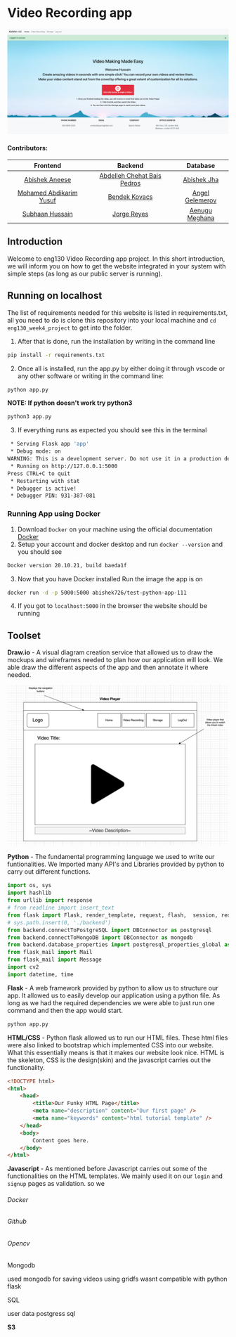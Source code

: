 # Video Recording app

![Alt text](/images/homepage.png)

#### Contributors:

|                         Frontend                         |                             Backend                              |                       Database                       |
| :------------------------------------------------------: | :--------------------------------------------------------------: | :--------------------------------------------------: |
|     [Abishek Aneese](https://github.com/AbisheK0726)     | [Abdelleh Chehat Bais Pedros](https://github.com/AbdellahChehat) |  [Abishek Jha](https://github.com/abhishek-jha-ce)   |
| [Mohamed Abdikarim Yusuf](https://github.com/MoeShaa123) |         [Bendek Kovacs](https://github.com/Benedek4000)          |   [Angel Gelemerov](https://github.com/AGelemerov)   |
|      [Subhaan Hussain](https://github.com/Subzy132)      |           [Jorge Reyes ](https://github.com/Jorge2091)           | [Aenugu Meghana](https://github.com/meghanasrividya) |

## Introduction

Welcome to eng130 Video Recording app project. In this short introduction, we will inform you on how to get the website integrated in your system with simple steps (as long as our public server is running).

## Running on localhost

The list of requirements needed for this website is listed in requirements.txt, all you need to do is clone this repository into your local machine and `cd eng130_week4_project` to get into the folder.

1. After that is done, run the installation by writing in the command line

```bash
pip install -r requirements.txt
```

2. Once all is installed, run the app.py by either doing it through vscode or any other software or writing in the command line:

```bash
python app.py
```

**NOTE: If python doesn't work try python3**

```bash
python3 app.py
```

3. If everything runs as expected you should see this in the terminal

```bash
 * Serving Flask app 'app'
 * Debug mode: on
WARNING: This is a development server. Do not use it in a production deployment. Use a production WSGI server instead.
 * Running on http://127.0.0.1:5000
Press CTRL+C to quit
 * Restarting with stat
 * Debugger is active!
 * Debugger PIN: 931-387-081
```

### Running App using Docker

1. Download `Docker` on your machine using the official documentation [Docker](https://www.docker.com)
2. Setup your account and docker desktop and run `docker --version` and you should see

```bash
Docker version 20.10.21, build baeda1f
```

3. Now that you have Docker installed Run the image the app is on

```bash
docker run -d -p 5000:5000 abishek726/test-python-app-111
```

4. If you got to `localhost:5000` in the browser the website should be running

## Toolset

**Draw.io** - A visual diagram creation service that allowed us to draw the mockups and wireframes needed to plan how our application will look. We able draw the different aspects of the app and then annotate it where needed.

![Alt text](/images/wireframes/VideoPlayer.png)

**Python** - The fundamental programming language we used to write our funtionalities. We Imported many API's and Libraries provided by python to carry out different functions.

```python
import os, sys
import hashlib
from urllib import response
# from readline import insert_text
from flask import Flask, render_template, request, flash,  session, redirect, url_for, make_response, Response
# sys.path.insert(0, './backend')
from backend.connectToPostgreSQL import DBConnector as postgresql
from backend.connectToMongoDB import DBConnector as mongodb
from backend.database_properties import postgresql_properties_global as psql_prop, mongodb_properties_global as db_m
from flask_mail import Mail
from flask_mail import Message
import cv2
import datetime, time
```

**Flask** - A web framework provided by python to allow us to structure our app. It allowed us to easily develop our application using a python file. As long as we had the required dependencies we were able to just run one command and then the app would start.

```bash
python app.py
```

**HTML/CSS** - Python flask allowed us to run our HTML files. These html files were also linked to bootstrap which implemented CSS into our website. What this essentially means is that it makes our website look nice. HTML is the skeleton, CSS is the design(skin) and the javascript carries out the functionality.

```html
<!DOCTYPE html>
<html>
	<head>
		<title>Our Funky HTML Page</title>
		<meta name="description" content="Our first page" />
		<meta name="keywords" content="html tutorial template" />
	</head>
	<body>
		Content goes here.
	</body>
</html>
```

**Javascript** - As mentioned before Javascript carries out some of the functionalities on the HTML templates. We mainly used it on our `login` and `signup` pages as validation. so we

###### Docker

###### Github

###### Opencv

Mongodb


used mongodb
for saving videos using gridfs
wasnt compatible with python flask

SQL


user data
postgress sql 

**S3**
